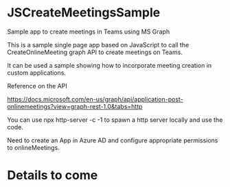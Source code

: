 # JSCreateMeetingsSample
Sample app to create meetings in Teams using MS Graph

This is a sample single page app based on JavaScript to call the CreateOnlineMeeting graph API to create meetings on Teams.

It can be used a sample showing how to incorporate meeting creation in custom applications.

Reference on the API

https://docs.microsoft.com/en-us/graph/api/application-post-onlinemeetings?view=graph-rest-1.0&tabs=http

You can use npx http-server -c -1 to spawn a http server locally and use the code.

Need to create an App in Azure AD and configure appropriate permissions to onlineMeetings. 

# Details to come
